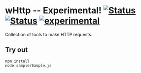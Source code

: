 
# wHttp -- Experimental! [![Status](https://circleci.com/gh/Wandalen/wHttp.svg?style=shield)](https://img.shields.io/circleci/build/github/Wandalen/wHttp?label=Test&logo=Test) [![Status](https://github.com/Wandalen/wHttp/workflows/Test/badge.svg)](https://github.com/Wandalen/wHttp/actions?query=workflow%3ATest) [![experimental](https://img.shields.io/badge/stability-experimental-orange.svg)](https://github.com/emersion/stability-badges#experimental)

Collection of tools to make HTTP requests.

## Try out
```
npm install
node sample/Sample.js
```
